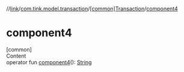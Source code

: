 //[link](../../index.md)/[com.tink.model.transaction](../index.md)/[[common]Transaction](index.md)/[component4](component4.md)



# component4  
[common]  
Content  
operator fun [component4](component4.md)(): [String](https://kotlinlang.org/api/latest/jvm/stdlib/kotlin/-string/index.html)  




